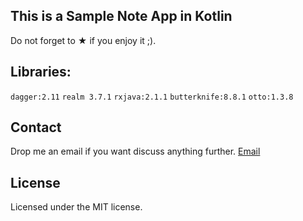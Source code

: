 ## This is a Sample Note App in Kotlin

Do not forget to &#9733; if you enjoy it ;).

## Libraries:
```dagger:2.11``` ```realm 3.7.1``` ```rxjava:2.1.1``` ```butterknife:8.8.1``` ```otto:1.3.8```

## Contact
Drop me an email if you want discuss anything further. [Email](betranthanh@gmail.com)

## License
Licensed under the MIT license.
